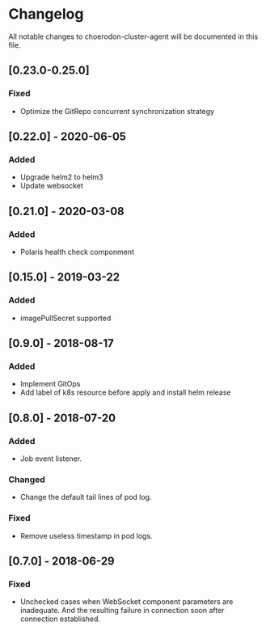 # Changelog
All notable changes to choerodon-cluster-agent will be documented in this file.

## [0.23.0-0.25.0]
### Fixed
- Optimize the GitRepo concurrent synchronization strategy

## [0.22.0] - 2020-06-05
### Added
- Upgrade helm2 to helm3
- Update websocket 

## [0.21.0] - 2020-03-08
### Added
- Polaris health check componment

## [0.15.0] - 2019-03-22
### Added
- imagePullSecret supported

## [0.9.0] - 2018-08-17
### Added
- Implement GitOps
- Add label of k8s resource before apply and install helm release

## [0.8.0] - 2018-07-20
### Added
- Job event listener.

### Changed
- Change the default tail lines of pod log.

### Fixed
- Remove useless timestamp in pod logs.

## [0.7.0] - 2018-06-29
### Fixed
- Unchecked cases when WebSocket component parameters are inadequate. And the resulting failure in connection soon after connection established.
